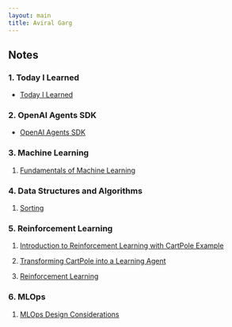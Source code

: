 ```yaml
---
layout: main
title: Aviral Garg
---
```


## Notes

### 1. Today I Learned

- [Today I Learned](./notes/TIL.md)

### 2. OpenAI Agents SDK

- [OpenAI Agents SDK](./notes/openai_agents_sdk.html)

### 3. Machine Learning
1. [Fundamentals of Machine Learning](./notes/ml/1_fundamentals.md)

### 4. Data Structures and Algorithms
1. [Sorting](./notes/dsa/1_sorting.md)

### 5. Reinforcement Learning
1. [Introduction to Reinforcement Learning with CartPole Example](./notes/reinforcement/1_cartpole.md) 
<!-- TODO: run this for 1000 episodes and add training log and stats (highest reward so far and graph of rewards over time) -->
2. [Transforming CartPole into a Learning Agent](./notes/reinforcement/2_cartpole_agent.md)
<!-- TODO: add training log and stats (highest reward so far and graph of rewards over time) -->
3. [Reinforcement Learning](./notes/reinforcement/3_rl.md)

### 6. MLOps
1. [MLOps Design Considerations](./notes/mlops/1_MLOps_design_considerations.md)

<!-- ALL: TODO: Also change the names of the cartpole windows -->

